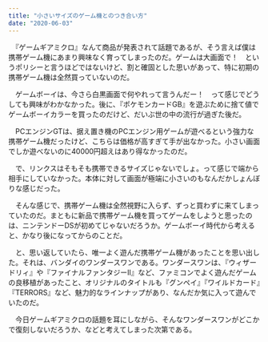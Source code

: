 ```yaml
---
title: "小さいサイズのゲーム機とのつき合い方"
date: "2020-06-03"
---
```


　『ゲームギアミクロ』なんて商品が発表されて話題であるが、そう言えば僕は携帯ゲーム機にあまり興味なく育ってしまったのだ。ゲームは大画面で！　というポリシーと言うほどではないけど、割と確固とした思いがあって、特に初期の携帯ゲーム機は全然買っていないのだ。

　ゲームボーイは、今さら白黒画面で何やれって言うんだー！　って感じでどうしても興味がわかなかった。後に、『ポケモンカードGB』を遊ぶために捨て値でゲームボーイカラーを買ったのだけど、だいぶ世の中の流行が過ぎた後だ。

　PCエンジンGTは、据え置き機のPCエンジン用ゲームが遊べるという強力な携帯ゲーム機だったけど、こちらは価格が高すぎて手が出なかった。小さい画面でしか遊べないのに40000円超えはあり得なかったのだ。

　で、リンクスはそもそも携帯できるサイズじゃないでしょ。って感じで端から相手にしていなかった。本体に対して画面が極端に小さいのもなんだかしょんぼりな感じだった。

　そんな感じで、携帯ゲーム機は全然視野に入らず、ずっと買わずに来てしまっていたのだ。まともに新品で携帯ゲーム機を買ってゲームをしようと思ったのは、ニンテンドーDSが初めてじゃないだろうか。ゲームボーイ時代から考えると、かなり後になってからのことだ。

　と、思い返していたら、唯一よく遊んだ携帯ゲーム機があったことを思い出した。それは、バンダイのワンダースワンである。ワンダースワンは、『ウィザードリィ』や『ファイナルファンタジーII』など、ファミコンでよく遊んだゲームの良移植があったこと、オリジナルのタイトルも『グンペイ』『ワイルドカード』『TERRORS』など、魅力的なラインナップがあり、なんだか気に入って遊んでいたのだ。

　今日ゲームギアミクロの話題を耳にしながら、そんなワンダースワンがどこかで復刻しないだろうか、などと考えてしまった次第である。
